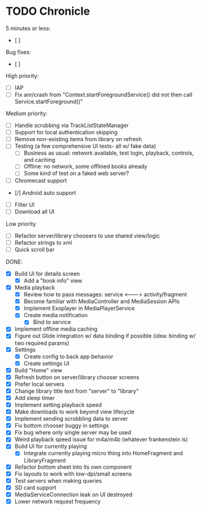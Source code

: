 # TODO Chronicle

5 minutes or less:
 - [ ] 
 
Bug fixes:
 - [ ] 

High priority:
 - [ ] IAP
 - [ ] Fix anr/crash from "Context.startForegroundService() did not then call Service.startForeground()"

Medium priority:
 - [ ] Handle scrubbing via TrackListStateManager
 - [ ] Support for local authentication skipping
 - [ ] Remove non-existing items from library on refresh
 - [ ] Testing (a few comprehensive UI tests- all w/ fake data)
    - [ ] Business as usual: network available, test login, playback, controls, and caching
    - [ ] Offline: no network, some offlined books already
    - [ ] Some kind of test on a faked web server?
 - [ ] Chromecast support 
 - [/] Android auto support
 - [ ] Filter UI
 - [ ] Download all UI
 
Low priority
 - [ ] Refactor server/library choosers to use shared view/logic
 - [ ] Refactor strings to xml
 - [ ] Quick scroll bar

DONE:

 - [X] Build UI for details screen
    - [X] Add a "book info" view
 - [X] Media playback
     - [X] Review how to pass messages: service <---> activity/fragment
     - [X] Become familiar with MediaController and MediaSession APIs
     - [X] Implement Exoplayer in MediaPlayerService
     - [X] Create media notification
        - [X] Bind to service
 - [X] Implement offline media caching
 - [X] Figure out Glide integration w/ data binding if possible (idea: binding w/ two required params)
 - [X] Settings
    - [X] Create config to back app behavior
    - [X] Create settings UI
 - [X] Build "Home" view
 - [X] Refresh button on server/library chooser screens
 - [X] Prefer local servers
 - [X] Change library title text from "server" to "library"
 - [X] Add sleep timer
 - [X] Implement setting playback speed
 - [X] Make downloads to work beyond view lifecycle
 - [X] Implement sending scrobbling data to server
 - [X] Fix bottom chooser buggy in settings
 - [X] Fix bug where only single server may be used
 - [X] Weird playback speed issue for m4a/m4b (whatever frankenstein is) 
 - [X] Build UI for currently playing
     - [X] Integrate currently playing micro thing into HomeFragment and LibraryFragment
 - [X] Refactor bottom sheet into its own component
 - [X] Fix layouts to work with low-dpi/small screens
 - [X] Test servers when making queries
 - [X] SD card support
 - [X] MediaServiceConnection leak on UI destroyed
 - [X] Lower network request frequency
